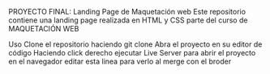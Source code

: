 PROYECTO FINAL: Landing Page de Maquetación web
Este repositorio contiene una landing page realizada en HTML y CSS parte del curso de MAQUETACIÓN WEB 

Uso
Clone el repositorio haciendo git clone 
Abra el proyecto en su editor de código
Haciendo click derecho ejecutar Live Server para abrir el proyecto en el navegador
editar esta linea para verlo al merge con el broder
